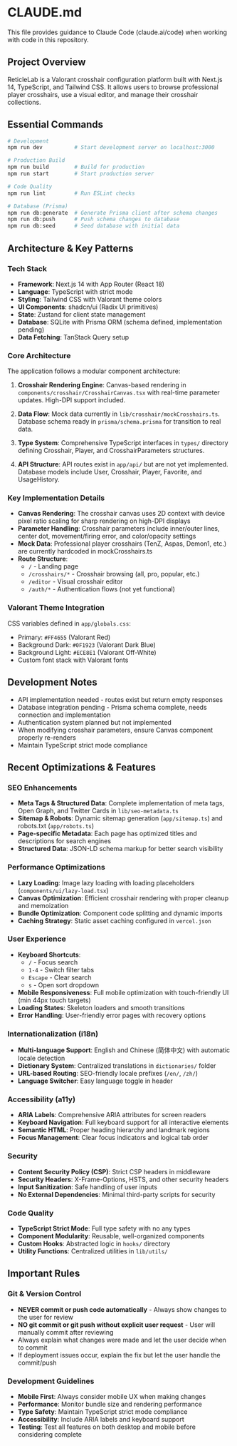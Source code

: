 # CLAUDE.md

This file provides guidance to Claude Code (claude.ai/code) when working with code in this repository.

## Project Overview

ReticleLab is a Valorant crosshair configuration platform built with Next.js 14, TypeScript, and Tailwind CSS. It allows users to browse professional player crosshairs, use a visual editor, and manage their crosshair collections.

## Essential Commands

```bash
# Development
npm run dev          # Start development server on localhost:3000

# Production Build
npm run build        # Build for production
npm run start        # Start production server

# Code Quality
npm run lint         # Run ESLint checks

# Database (Prisma)
npm run db:generate  # Generate Prisma client after schema changes
npm run db:push      # Push schema changes to database
npm run db:seed      # Seed database with initial data
```

## Architecture & Key Patterns

### Tech Stack
- **Framework**: Next.js 14 with App Router (React 18)
- **Language**: TypeScript with strict mode
- **Styling**: Tailwind CSS with Valorant theme colors
- **UI Components**: shadcn/ui (Radix UI primitives)
- **State**: Zustand for client state management
- **Database**: SQLite with Prisma ORM (schema defined, implementation pending)
- **Data Fetching**: TanStack Query setup

### Core Architecture

The application follows a modular component architecture:

1. **Crosshair Rendering Engine**: Canvas-based rendering in `components/crosshair/CrosshairCanvas.tsx` with real-time parameter updates. High-DPI support included.

2. **Data Flow**: Mock data currently in `lib/crosshair/mockCrosshairs.ts`. Database schema ready in `prisma/schema.prisma` for transition to real data.

3. **Type System**: Comprehensive TypeScript interfaces in `types/` directory defining Crosshair, Player, and CrosshairParameters structures.

4. **API Structure**: API routes exist in `app/api/` but are not yet implemented. Database models include User, Crosshair, Player, Favorite, and UsageHistory.

### Key Implementation Details

- **Canvas Rendering**: The crosshair canvas uses 2D context with device pixel ratio scaling for sharp rendering on high-DPI displays
- **Parameter Handling**: Crosshair parameters include inner/outer lines, center dot, movement/firing error, and color/opacity settings
- **Mock Data**: Professional player crosshairs (TenZ, Aspas, Demon1, etc.) are currently hardcoded in mockCrosshairs.ts
- **Route Structure**: 
  - `/` - Landing page
  - `/crosshairs/*` - Crosshair browsing (all, pro, popular, etc.)
  - `/editor` - Visual crosshair editor
  - `/auth/*` - Authentication flows (not yet functional)

### Valorant Theme Integration

CSS variables defined in `app/globals.css`:
- Primary: `#FF4655` (Valorant Red)
- Background Dark: `#0F1923` (Valorant Dark Blue)  
- Background Light: `#ECE8E1` (Valorant Off-White)
- Custom font stack with Valorant fonts

## Development Notes

- API implementation needed - routes exist but return empty responses
- Database integration pending - Prisma schema complete, needs connection and implementation
- Authentication system planned but not implemented
- When modifying crosshair parameters, ensure Canvas component properly re-renders
- Maintain TypeScript strict mode compliance

## Recent Optimizations & Features

### SEO Enhancements
- **Meta Tags & Structured Data**: Complete implementation of meta tags, Open Graph, and Twitter Cards in `lib/seo-metadata.ts`
- **Sitemap & Robots**: Dynamic sitemap generation (`app/sitemap.ts`) and robots.txt (`app/robots.ts`)
- **Page-specific Metadata**: Each page has optimized titles and descriptions for search engines
- **Structured Data**: JSON-LD schema markup for better search visibility

### Performance Optimizations
- **Lazy Loading**: Image lazy loading with loading placeholders (`components/ui/lazy-load.tsx`)
- **Canvas Optimization**: Efficient crosshair rendering with proper cleanup and memoization
- **Bundle Optimization**: Component code splitting and dynamic imports
- **Caching Strategy**: Static asset caching configured in `vercel.json`

### User Experience
- **Keyboard Shortcuts**: 
  - `/` - Focus search
  - `1-4` - Switch filter tabs
  - `Escape` - Clear search
  - `s` - Open sort dropdown
- **Mobile Responsiveness**: Full mobile optimization with touch-friendly UI (min 44px touch targets)
- **Loading States**: Skeleton loaders and smooth transitions
- **Error Handling**: User-friendly error pages with recovery options

### Internationalization (i18n)
- **Multi-language Support**: English and Chinese (简体中文) with automatic locale detection
- **Dictionary System**: Centralized translations in `dictionaries/` folder
- **URL-based Routing**: SEO-friendly locale prefixes (`/en/`, `/zh/`)
- **Language Switcher**: Easy language toggle in header

### Accessibility (a11y)
- **ARIA Labels**: Comprehensive ARIA attributes for screen readers
- **Keyboard Navigation**: Full keyboard support for all interactive elements
- **Semantic HTML**: Proper heading hierarchy and landmark regions
- **Focus Management**: Clear focus indicators and logical tab order

### Security
- **Content Security Policy (CSP)**: Strict CSP headers in middleware
- **Security Headers**: X-Frame-Options, HSTS, and other security headers
- **Input Sanitization**: Safe handling of user inputs
- **No External Dependencies**: Minimal third-party scripts for security

### Code Quality
- **TypeScript Strict Mode**: Full type safety with no any types
- **Component Modularity**: Reusable, well-organized components
- **Custom Hooks**: Abstracted logic in `hooks/` directory
- **Utility Functions**: Centralized utilities in `lib/utils/`

## Important Rules

### Git & Version Control
- **NEVER commit or push code automatically** - Always show changes to the user for review
- **NO git commit or git push without explicit user request** - User will manually commit after reviewing
- Always explain what changes were made and let the user decide when to commit
- If deployment issues occur, explain the fix but let the user handle the commit/push

### Development Guidelines
- **Mobile First**: Always consider mobile UX when making changes
- **Performance**: Monitor bundle size and rendering performance
- **Type Safety**: Maintain TypeScript strict mode compliance
- **Accessibility**: Include ARIA labels and keyboard support
- **Testing**: Test all features on both desktop and mobile before considering complete